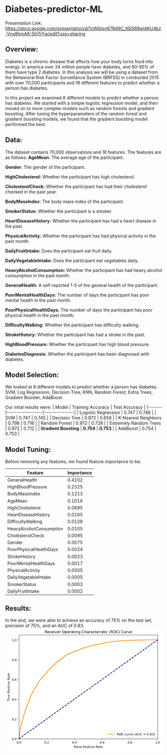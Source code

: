 # Diabetes-predictor-ML

Presentation Link: https://docs.google.com/presentation/d/1xWjblsn67Rd9C_NS568wlAKU4kz-Vnx8hmAK-SH7rYw/edit?usp=sharing

## **Overview:**

Diabetes is a chronic disease that affects how your body turns food into energy. In america over 34 million people have diabetes, and 90-95% of them have type 2 diabetes. In this analysis we will be using a dataset from the Behavioral Risk Factor Surveillance System (BRFSS) in conducted 2015 with over 70,000 participants and 18 different features to predict whether a person has diabetes.

In this project we examined 8 different models to predict whether a person has diabetes. We started with a simple logistic regression model, and then moved on to more complex models such as random forests and gradient boosting. After tuning the hyperparameters of the random forest and gradient boosting models, we found that the gradient boosting model performed the best.

## **Data:**

The dataset contains 70,000 observations and 18 features. The features are as follows:
**AgeMean:** The average age of the participant.

**Gender:** The gender of the participant.

**HighCholesterol:** Whether the participant has high cholesterol.

**CholesterolCheck:** Whether the participant has had their cholesterol checked in the past year.

**BodyMassIndex:** The body mass index of the participant.

**SmokerStatus:** Whether the participant is a smoker.

**HeartDiseaseHistory:** Whether the participant has had a heart disease in the past.

**PhysicalActivity:** Whether the participant has had physical activity in the past month.

**DailyFruitIntake:** Does the participant eat fruit daily.

**DailyVegetableIntake:** Does the participant eat vegetables daily.

**HeavyAlcoholConsumption:** Whether the participant has had heavy alcohol consumption in the past month.

**GeneralHealth:** A self reported 1-5 of the general health of the participant.

**PoorMentalHealthDays:** The number of days the participant has poor mental health in the past month.

**PoorPhysicalHealthDays:** The number of days the participant has poor physical health in the past month.

**DifficultyWalking:** Whether the participant has difficulty walking.

**StrokeHistory:** Whether the participant has had a stroke in the past.

**HighBloodPressure:** Whether the participant has high blood pressure.

**DiabetesDiagnosis:** Whether the participant has been diagnosed with diabetes.

## **Model Selection:**

We looked at 8 different models to predict whether a person has diabetes. SVM, Log Regression, Decision Tree, KNN, Random Forest, Extra Trees, Gradient Booster, AdaBoost.

Our inital results were:
| Model | Training Accuracy | Test Accuracy |
|-------|------------------|---------------|
| Logistic Regression | 0.747 | 0.746 |
| SVM | 0.747 | 0.745 |
| Decision Tree | 0.972 | 0.658 |
| K-Nearest Neighbors | 0.798 | 0.716 |
| Random Forest | 0.972 | 0.728 |
| Extremely Random Trees | 0.972 | 0.712 |
| **Gradient Boosting** | **0.754** | **0.753** |
| AdaBoost | 0.754 | 0.753 |

## **Model Tuning:**

Before removing any features, we found feature importance to be:

| Feature | Importance |
|---------|------------|
| GeneralHealth | 0.4102 |
| HighBloodPressure | 0.2325 |
| BodyMassIndex | 0.1213 |
| AgeMean | 0.1016 |
| HighCholesterol | 0.0695 |
| HeartDiseaseHistory | 0.0165 |
| DifficultyWalking | 0.0128 |
| HeavyAlcoholConsumption | 0.0105 |
| CholesterolCheck | 0.0095 |
| Gender | 0.0075 |
| PoorPhysicalHealthDays | 0.0024 |
| StrokeHistory | 0.0023 |
| PoorMentalHealthDays | 0.0017 |
| PhysicalActivity | 0.0005 |
| DailyVegetableIntake | 0.0005 |
| SmokerStatus | 0.0003 |
| DailyFruitIntake | 0.0002 |

## **Results:**

In the end, we were able to achieve an accuracy of 75% on the test set, precision of 75%, and an AUC of 0.83.
![Recieving Operating Characteristic Curve](Resources/image.png)

